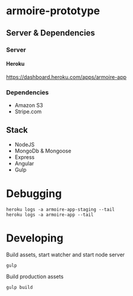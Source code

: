 # armoire-prototype

## Server & Dependencies

### Server

#### Heroku

https://dashboard.heroku.com/apps/armoire-app

### Dependencies

- Amazon S3
- Stripe.com

## Stack

- NodeJS
- MongoDb & Mongoose
- Express
- Angular
- Gulp

# Debugging

~~~
heroku logs -a armoire-app-staging --tail
heroku logs -a armoire-app --tail
~~~

# Developing

Build assets, start watcher and start node server
~~~
gulp
~~~

Build production assets
~~~
gulp build
~~~
